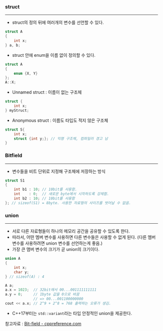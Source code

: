 
### struct
---

* struct의 정의 뒤에 여러개의 변수를 선언할 수 있다.
```cpp
struct A
{
	int x;
} a, b;
```

* struct 안에 enum을 이름 없이 정의할 수 있다.
```cpp
struct A
{
	enum {X, Y}
};
A::X;
```

* Unnamed struct : 이름이 없는 구조체
```cpp
struct {
	int x;
} myStruct;
```

* Anonymous struct : 이름도 타입도 적지 않은 구조체
```cpp
struct S{
	int x;
	struct {int y;}; // 익명 구조체, 컴파일러 경고 남
}
```

### Bitfield
---

* 변수들을 비트 단위로 지정해 구조체에 저장하는 방식
```cpp
struct S1
{
	int b1 : 10; // 10bit를 사용함.
	int    : 0;  // 새로운 byte에서 시작하도록 강제함.
	int b2 : 10; // 10bit를 사용함
}; // sizeof(S1) = 8byte. 사용한 자료형의 사이즈를 벗어날 수 없음.
```

### union
---

* 서로 다른 자료형들이 하나의 메모리 공간을 공유할 수 있도록 한다.
* 따라서, 어떤 멤버 변수를 사용하면 다른 변수들은 사용할 수 없게 된다. (다른 멤버 변수를 사용하려면 union 변수를 선언하는게 좋음.)
* 가장 큰 맴버 변수의 크기가 곧 union의 크기이다.
```cpp
union A
{
	int x;
	char y;
} // sizeof(A) : 4

A a;
a.x = 1023;  // 32bit에서 00...001111111111
a.y = 0;     // 1byte 값을 0으로 바꿈
             // => 00...001100000000
cout << a.x; // 2^9 + 2^8 = 768 출력하는 오류가 생김.
```

* C++17부터는 `std::variant`라는 타입 안정적인 union을 제공한다.


참고자료 : [Bit-field - cppreference.com](https://en.cppreference.com/w/cpp/language/bit_field)